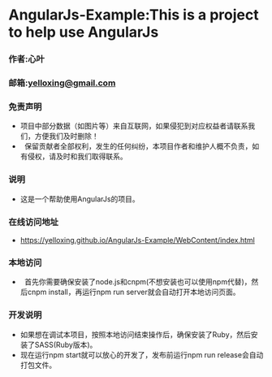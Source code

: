 # AngularJs-Example:This is a project to help use AngularJs

### 作者:心叶
### 邮箱:yelloxing@gmail.com

### 免责声明
*   项目中部分数据（如图片等）来自互联网，如果侵犯到对应权益者请联系我们，方便我们及时删除！
*   保留贡献者全部权利，发生的任何纠纷，本项目作者和维护人概不负责，如有侵权，请及时和我们取得联系。

### 说明
*   这是一个帮助使用AngularJs的项目。

### 在线访问地址
*   https://yelloxing.github.io/AngularJs-Example/WebContent/index.html

### 本地访问
*   首先你需要确保安装了node.js和cnpm(不想安装也可以使用npm代替)，然后cnpm install，再运行npm run server就会自动打开本地访问页面。

### 开发说明
*   如果想在调试本项目，按照本地访问结束操作后，确保安装了Ruby，然后安装了SASS(Ruby版本)。
*   现在运行npm start就可以放心的开发了，发布前运行npm run release会自动打包文件。
